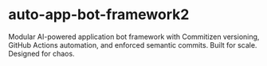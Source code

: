 # auto-app-bot-framework2
Modular AI-powered application bot framework with Commitizen versioning, GitHub Actions automation, and enforced semantic commits. Built for scale. Designed for chaos.
